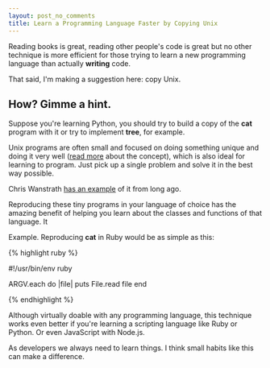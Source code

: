 ```yaml
---
layout: post_no_comments
title: Learn a Programming Language Faster by Copying Unix
---
```


<span class="drops">R</span>eading books is great, reading other people's code is great but no other technique is more efficient for those trying to learn a new programming language than actually **writing** code.

That said, I'm making a suggestion here: copy Unix.

## How? Gimme a hint.

Suppose you're learning Python, you should try to build a copy of the **cat** program with it or try to implement **tree**, for example.

Unix programs are often small and focused on doing something unique and doing it very well ([read more] about the concept), which is also ideal for learning to program. Just pick up a single problem and solve it in the best way possible.

Chris Wanstrath [has an example] of it from long ago.

Reproducing these tiny programs in your language of choice has the amazing benefit of helping you learn about the classes and functions of that language. It

Example. Reproducing **cat** in Ruby would be as simple as this:

{% highlight ruby %}

#!/usr/bin/env ruby

ARGV.each do |file|
  puts File.read file
end

{% endhighlight %}

Although virtually doable with any programming language, this technique works even better if you're learning a scripting language like Ruby or Python. Or even JavaScript with Node.js.

As developers we always need to learn things. I think small habits like this can make a difference.

[has an example]: http://ozmm.org/posts/time_in_irb.html
[read more]: http://en.wikipedia.org/wiki/Unix_philosophy